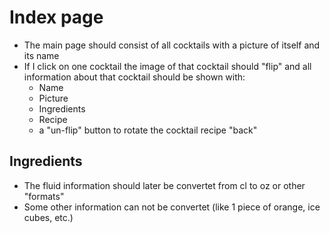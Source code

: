 # Index page 
* The main page should consist of all cocktails with a picture of itself and its name
* If I click on one cocktail the image of that cocktail should "flip" and all information about that cocktail should be shown with:
  * Name
  * Picture
  * Ingredients
  * Recipe
  * a "un-flip" button to rotate the cocktail recipe "back"
  
  
## Ingredients
* The fluid information should later be convertet from cl to oz or other "formats"
* Some other information can not be convertet (like 1 piece of orange, ice cubes, etc.)
